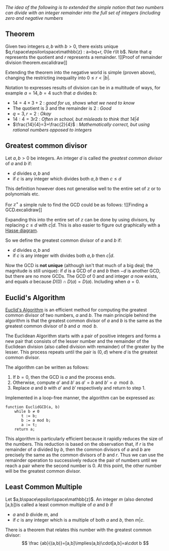 *The idea of the following is to extended the simple notion that two numbers can divide with an integer remainder into the full set of integers (including zero and negative numbers*
## Theorem
Given two integers $a,b$ with $b>0$, there exists unique $q,r\space\epsilon\space\mathbb{z} : a=bq+r, 0\le r\lt b$. Note that $q$ represents the quotient and $r$ represents a remainder.
![[Proof of remainder division theorem.excalidraw]]

Extending the theorem into the negative world is simple (proven above), changing the restricting inequality into $0\le r \lt |b|$.

Notation to expresses results of division can be in a multitude of ways, for example $a=14, b=4$ such that $a$ divides $b$:
 - $14=4\times3+2$ : *good for us, shows what we need to know*
 - The quotient is $3$ and the remainder is $2$ : *Good*
 - $q=3,r=2$ : *Okay*
 - $14:4=3\text{r}2$ : *Often in school, but misleads to think that $14|4$*
 - $\frac{14}{4}=3+\frac{2}{4}$ : *Mathematically correct, but using rational numbers opposed to integers*

## Greatest common divisor
Let $a,b > 0$ be integers. An integer $d$ is called the *greatest common divisor* of $a$ and $b$ if:
 - $d$ divides $a,b$ and
 - if $c$ is any integer which divides both $a,b$ then $c\le d$

This definition however does not generalise well to the entire set of $\mathbb{z}$ or to polynomials etc.

For $\mathbb{z}^+$ a simple rule to find the GCD could be as follows:
![[Finding a GCD.excalidraw]]

Expanding this into the entire set of $\mathbb{z}$ can be done by using divisors, by replacing $c\le d$ with $c|d$. This is also easier to figure out graphically with a [Hasse diagram](Prime%20Factorisation).

So we define the greatest common divisor of $a$ and $b$ if:
 - $d$ divides $a,b$ and
 - if $c$ is any integer with divides both $a,b$ then $c|d$.

Now the GCD is **not unique** (although isn't that much of a big deal; the magnitude is still unique): if $d$ is a GCD of $a$ and $b$ then $-d$ is another GCD, but there are no more GCDs. The GCD of $0$ and and integer $a$ now exists, and equals $a$ because $D(0) \cap D(a) = D(a)$. Including when $a = 0$.

## Euclid's Algorithm
[Euclid's Algorithm](Euclidean%20Algorithm) is an efficient method for computing the greatest common divisor of two numbers, $a$ and $b$. The main principle behind the algorithm is that the greatest common divisor of $a$ and $b$ is the same as the greatest common divisor of $b$ and $a \mod b$.

The Euclidean Algorithm starts with a pair of positive integers and forms a new pair that consists of the lesser number and the remainder of the Euclidean division (also called division with remainder) of the greater by the lesser. This process repeats until the pair is $(0, d)$ where $d$ is the greatest common divisor.

The algorithm can be written as follows:

1. If $b = 0$, then the GCD is $a$ and the process ends.
2. Otherwise, compute $a'$ and $b'$ as $a' = b$ and $b' = a \mod b$.
3. Replace $a$ and $b$ with $a'$ and $b'$ respectively and return to step 1.

Implemented in a loop-free manner, the algorithm can be expressed as:

```
function EuclidGCD(a, b)
    while b ≠ 0
       t := b; 
       b := a mod b; 
       a := t; 
    return a;
```

This algorithm is particularly efficient because it rapidly reduces the size of the numbers. This reduction is based on the observation that, if $r$ is the remainder of $a$ divided by $b$, then the common divisors of $a$ and $b$ are precisely the same as the common divisors of $b$ and $r$. Thus we can use the remainder operation to successively reduce the pair of numbers until we reach a pair where the second number is $0$. At this point, the other number will be the greatest common divisor.
## Least Common Multiple
Let $a,b\space\epsilon\space\mathbb{z}$. An integer $m$ (also denoted \[a,b])is called a least common multiple of $a$ and $b$ if
 - $a$ and $b$ divide $m$, and
 - if $c$ is any integer which is a multiple of both $a$ and $b$, then $m|c$.

There is a theorem that relates this number with the greatest common divisor:
$$
\frac {ab}{(a,b)}=[a,b]\implies(a,b)\cdot[a,b]=a\cdot b
$$